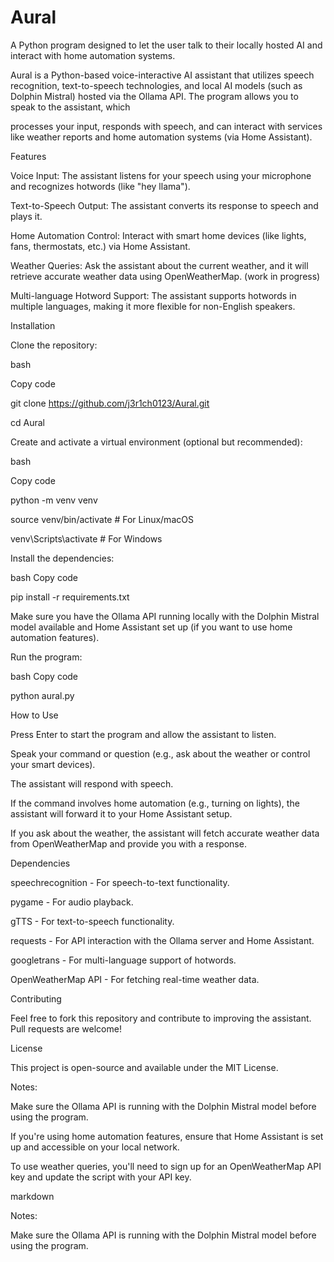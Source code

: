 # Aural
A Python program designed to let the user talk to their locally hosted AI and interact with home automation systems.

Aural is a Python-based voice-interactive AI assistant that utilizes speech recognition, text-to-speech technologies, and local AI models (such as Dolphin Mistral) hosted via the Ollama API. The program allows you to speak to the assistant, which 

processes your input, responds with speech, and can interact with services like weather reports and home automation systems (via Home Assistant).

Features

Voice Input: The assistant listens for your speech using your microphone and recognizes hotwords (like "hey llama").

Text-to-Speech Output: The assistant converts its response to speech and plays it.

Home Automation Control: Interact with smart home devices (like lights, fans, thermostats, etc.) via Home Assistant.

Weather Queries: Ask the assistant about the current weather, and it will retrieve accurate weather data using OpenWeatherMap. (work in progress)

Multi-language Hotword Support: The assistant supports hotwords in multiple languages, making it more flexible for non-English speakers.

Installation

Clone the repository:

bash

Copy code

git clone https://github.com/j3r1ch0123/Aural.git

cd Aural

Create and activate a virtual environment (optional but recommended):

bash

Copy code

python -m venv venv

source venv/bin/activate  # For Linux/macOS

venv\Scripts\activate  # For Windows

Install the dependencies:

bash
Copy code

pip install -r requirements.txt

Make sure you have the Ollama API running locally with the Dolphin Mistral model available and Home Assistant set up (if you want to use home automation features).

Run the program:

bash
Copy code

python aural.py

How to Use

Press Enter to start the program and allow the assistant to listen.

Speak your command or question (e.g., ask about the weather or control your smart devices).

The assistant will respond with speech.

If the command involves home automation (e.g., turning on lights), the assistant will forward it to your Home Assistant setup.

If you ask about the weather, the assistant will fetch accurate weather data from OpenWeatherMap and provide you with a response.

Dependencies

speechrecognition - For speech-to-text functionality.

pygame - For audio playback.

gTTS - For text-to-speech functionality.

requests - For API interaction with the Ollama server and Home Assistant.

googletrans - For multi-language support of hotwords.

OpenWeatherMap API - For fetching real-time weather data.

Contributing

Feel free to fork this repository and contribute to improving the assistant. Pull requests are welcome!

License

This project is open-source and available under the MIT License.

Notes:

Make sure the Ollama API is running with the Dolphin Mistral model before using the program.

If you're using home automation features, ensure that Home Assistant is set up and accessible on your local network.

To use weather queries, you'll need to sign up for an OpenWeatherMap API key and update the script with your API key.

markdown

Notes:

Make sure the Ollama API is running with the Dolphin Mistral model before using the program.
